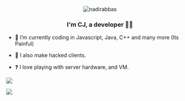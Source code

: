 <p align="center"> <img src="https://komarev.com/ghpvc/?username=ThnksCJ&label=Profile%20views&color=0e75b6&style=flat" alt="nadirabbas" /> </p>

### <div align="center">I'm CJ, a developer 👨‍💻</div>  
  

- 🌱 I’m currently coding in Javascript, Java, C++ and many more (Its Painful)
  
  
- 🤖 I also make hacked clients.
  

- ❓ I love playing with server hardware, and VM.

[![](https://github-readme-stats.vercel.app/api/top-langs/?username=ThnksCJ&layout=compact)](https://github.com/anuraghazra/github-readme-stats)

![](https://github-readme-stats.vercel.app/api?username=ThnksCJ&show_icons=true&theme=radical)


